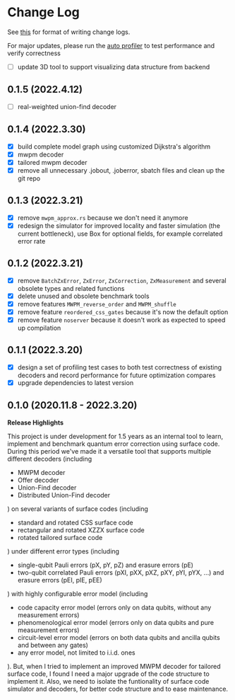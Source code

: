 

# Change Log

See [this](https://keepachangelog.com/en/1.0.0/) for format of writing change logs.

For major updates, please run the [auto profiler](benchmark/auto_profiler/auto_profiler.md) to test performance and verify correctness

- [ ] update 3D tool to support visualizing data structure from backend

## 0.1.5 (2022.4.12)

- [ ] real-weighted union-find decoder

## 0.1.4 (2022.3.30)

- [x] build complete model graph using customized Dijkstra's algorithm
- [x] mwpm decoder
- [x] tailored mwpm decoder
- [x] remove all unnecessary .jobout, .joberror, sbatch files and clean up the git repo

## 0.1.3 (2022.3.21)

- [x] remove `mwpm_approx.rs` because we don't need it anymore
- [x] redesign the simulator for improved locality and faster simulation (the current bottleneck), use Box for optional fields, for example correlated error rate

## 0.1.2 (2022.3.21)

- [x] remove `BatchZxError`, `ZxError`, `ZxCorrection`, `ZxMeasurement` and several obsolete types and related functions
- [x] delete unused and obsolete benchmark tools
- [x] remove features `MWPM_reverse_order` and `MWPM_shuffle`
- [x] remove feature `reordered_css_gates` because it's now the default option
- [x] remove feature `noserver` because it doesn't work as expected to speed up compilation

## 0.1.1 (2022.3.20)

- [x] design a set of profiling test cases to both test correctness of existing decoders and record performance for future optimization compares
- [x] upgrade dependencies to latest version

## 0.1.0 (2020.11.8 - 2022.3.20)

**Release Highlights**

This project is under development for 1.5 years as an internal tool to learn, implement and benchmark quantum error correction using surface code. During this period we've made it a versatile tool that supports multiple different decoders (including

- MWPM decoder
- Offer decoder
- Union-Find decoder
- Distributed Union-Find decoder

) on several variants of surface codes (including

- standard and rotated CSS surface code
- rectangular and rotated XZZX surface code
- rotated tailored surface code

) under different error types (including

- single-qubit Pauli errors (pX, pY, pZ) and erasure errors (pE)
- two-qubit correlated Pauli errors (pXI, pXX, pXZ, pXY, pYI, pYX, ...) and erasure errors (pEI, pIE, pEE)

) with highly configurable error model (including

- code capacity error model (errors only on data qubits, without any measurement errors)
- phenomenological error model (errors only on data qubits and pure measurement errors)
- circuit-level error model (errors on both data qubits and ancilla qubits and between any gates)
- any error model, not limited to i.i.d. ones

). But, when I tried to implement an improved MWPM decoder for tailored surface code, I found I need a major upgrade of the code structure to implement it. Also, we need to isolate the funtionality of surface code simulator and decoders, for better code structure and to ease maintenance.

